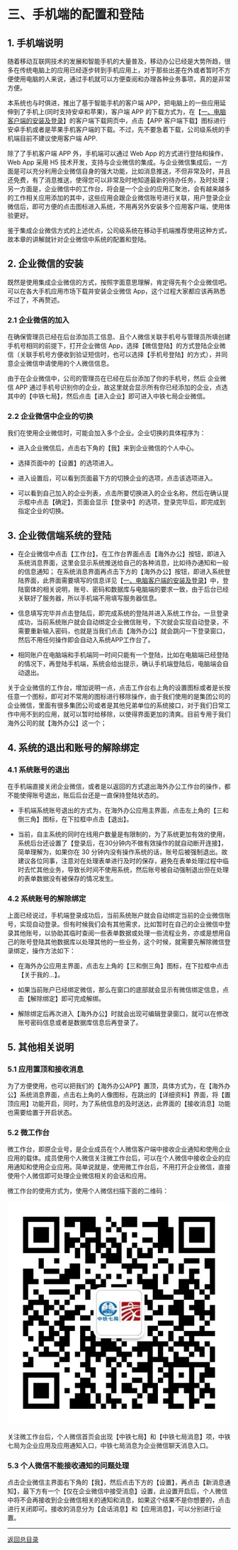 

# 三、手机端的配置和登陆

## 1. 手机端说明

随着移动互联网技术的发展和智能手机的大量普及，移动办公已经是大势所趋，很多在传统电脑上的应用已经逐步转到手机应用上，对于那些出差在外或者暂时不方便使用电脑的人来说，通过手机就可以方便查阅和办理各种业务事项，真的是非常方便。

本系统也与时俱进，推出了基于智能手机的客户端 APP，把电脑上的一些应用延伸到了手机上(同时支持安卓和苹果)，客户端 APP 的下载方式为，在【[一、电脑客户端的安装及登录](p1_sys_install_login_cp.md)】的客户端下载网页中，点击【APP 客户端下载】图标进行安卓手机或者是苹果手机客户端的下载。不过，先不要急着下载，公司级系统的手机端目前不建议使用客户端 APP.

除了了手机客户端 APP 外，手机端可以通过 Web App 的方式进行登陆和操作，Web App 采用 H5 技术开发，支持与企业微信的集成。与企业微信集成后，一方面是可以充分利用企业微信自身的强大功能，比如消息推送，不但非常及时，并且还免费，有了消息推送，使得您可以非常及时地知道最新的待办任务，及时处理；另一方面是，企业微信中的工作台，将会是一个企业的应用汇聚池，会有越来越多的工作相关应用添加的其中，这些应用会跟企业微信账号进行关联，用户登录企业微信后，即可方便的点击图标进入系统，不用再另外安装多个应用客户端，使用体验更好。

鉴于集成企业微信方式的上述优点，公司级系统在移动手机端推荐使用这种方式，故本章的讲解就针对企业微信中系统的配置和登陆。


## 2. 企业微信的安装

既然是使用集成企业微信的方式，按照字面意思理解，肯定得先有个企业微信吧。可以在各大手机应用市场下载并安装企业微信 App，这个过程大家都应该再熟悉不过了，不再赘述。

### 2.1 企业微信的加入

在确保管理员已经在后台添加员工信息、且个人微信关联手机号与管理员所填创建手机号相同的前提下，打开企业微信 App，选择【微信登陆】的方式登陆企业微信（关联手机号方便收到验证短信时，也可以选择【手机号登陆】的方式），并同意企业微信申请使用的个人微信信息。

由于在企业微信中，公司的管理员在已经在后台添加了你的手机号，然后 企业微信 APP 通过手机号识别你的企业，故这里就会显示所有你已经添加的企业，点选其中的【中铁七局】，然后点击【进入企业】即可进入中铁七局企业微信。

### 2.2 企业微信中企业的切换

我们在使用企业微信时，可能会加入多个企业。企业切换的具体程序为：

- 进入企业微信后，点击右下角的【我】来到企业微信的个人中心。

- 选择页面中的【设置】的选项进入。

- 进入设置后，可以看到页面最下方的切换企业的选项，点击该选项进入。

- 可以看到自己加入的企业列表，点击所要切换进入的企业名称，然后在确认提示框中点击【确定】，页面会显示【登录中】的选项，登录完毕后，即完成到指定企业的切换。


## 3. 企业微信端系统的登陆

- 在企业微信中点击【工作台】，在工作台界面点击【海外办公】按钮，即进入系统消息界面，这里会显示系统推送给自己的各种消息，比如待办通知和一般的信息通知；
在系统消息界面再点击下方的【海外办公】按钮，即进入系统登陆界面，此界面需要填写的信息详见【[一、电脑客户端的安装及登录](p1_sys_install_login_cp.md)】中，登陆窗体的相关说明，账号、密码和数据库与电脑端的要求一致，由于后台已经关联好了服务器，所以手机端不用填写服务器信息。
- 信息填写完毕并点击登陆后，即完成系统的登陆并进入系统工作台。一旦登录成功，当前系统账户就会自动绑定企业微信账号，下次就会实现自动登录，不需要重新输入密码，也就是当我们点击【海外办公】就会跳闪一下登录窗口，然后不用任何操作即会自动入系统APP工作台了。

- 相同账户在电脑端和手机端同一时间只能有一个登陆，比如在电脑端已经登陆的情况下，再登陆手机端，系统会给出提示，确认手机端登陆后，电脑端会自动退出。 

关于企业微信的工作台，增加说明一点，点击工作台右上角的设置图标或者是长按任意一个图标，即可对不常用的图标进行移除操作，由于我们使用的是集团公司的企业微信，里面有很多集团公司或者是其他兄弟单位的系统接口，对于我们日常工作中用不到的应用，就可以暂时给移除，以使得界面更加的清爽。目前专用于我们海外公司的就【海外办公】这一个； 


## 4. 系统的退出和账号的解除绑定

### 4.1 系统账号的退出

在手机端直接关闭企业微信，或者是以返回的方式退出海外办公工作台的操作，都不能使得账号退出，账后后台还是一直保持登陆状态的。

- 手机端系统账号退出的方式为，在海外办公应用主界面，点击左上角的【三和倒三角】图标，在下拉框中点击【退出】。

- 当前，自主系统的同时在线用户数量是有限制的，为了系统更加有效的使用，系统后台还设置了【登录后，在30分钟内不做有效操作的就自动断开连接】，简单理解为，如果你在 30 分钟内没有操作系统的话，账号后被强制退出。故建议各位同事，注意对在处理表单进行及时的保存，避免在表单处理过程中临时去忙其他业务，导致长时间不使用系统，然后账号被自动强制退出但在处理的表单数据没有被保存的情况发生。


### 4.2 系统账号的解除绑定

上面已经说过，手机端登录成功后，当前系统账户就会自动绑定当前的企业微信账号，实现自动登录。但有时候我们会有其他需求，比如暂时在自己的企业微信中登录其他账号，以协助其临时查阅一些表单数据或处理一些流程业务，亦或是想用自己的账号登陆其他数据库以处理其他的一些业务，这个时候，就需要先解除微信登录绑定，操作方法如下：

- 在海外办公应用主界面，点击左上角的【三和倒三角】图标，在下拉框中点击【关于我的...】。

- 如果当前账户已经绑定微信，那么在窗口的底部就会显示有微信绑定信息，点击【解除绑定】即可完成解绑。

- 解除绑定后再次进入【海外办公】时就会出现可编辑登录窗口，就可以在修改账号密码信息或者是数据库信息后再登录了。

## 5. 其他相关说明

### 5.1 应用置顶和接收消息

为了方便使用，也可以把我们的【海外办公APP】置顶，具体方式为，在【海外办公】系统消息界面，点击右上角的人像图标，在跳出的【详细资料】界面，将【置顶应用】功能开启，同时，为了系统信息的及时送达，此界面的【接收消息】功能也需要给置于开启状态。

### 5.2 微工作台

微工作台，即原企业号，是企业成员在个人微信客户端中接收企业通知和使用企业应用的载体。成员使用个人微信关注微工作台后，可以在个人微信中接收企业的应用通知和使用企业应用。简单说就是，使用微工作台后，不用打开企业微信，直接使用个人微信即可处理企业微信相关的会话和应用。

微工作台的使用方式为，使用个人微信扫描下面的二维码：
  
<p align="center"><img src="/pic03_qrcode_430.png" width="600">
   
关注微工作台后，个人微信首页会出现【中铁七局】和【中铁七局消息】项，中铁七局为企业应用及应用通知入口，中铁七局消息为企业微信聊天消息入口。

### 5.3 个人微信不能接收通知的问题处理

点击企业微信主界面右下角的【我】，然后点击下方的【设置】，再点击【新消息通知】，最下方有一个【仅在企业微信中接受消息】设置，此设置开启后，个人微信中将不会再接收到企业微信相关的通知和消息，如果这个结果不是你想要的，点击进行关闭即可。接收的消息分为【会话消息】和【应用消息】，可以分别进行设置。


------

[返回总目录](README.md)
